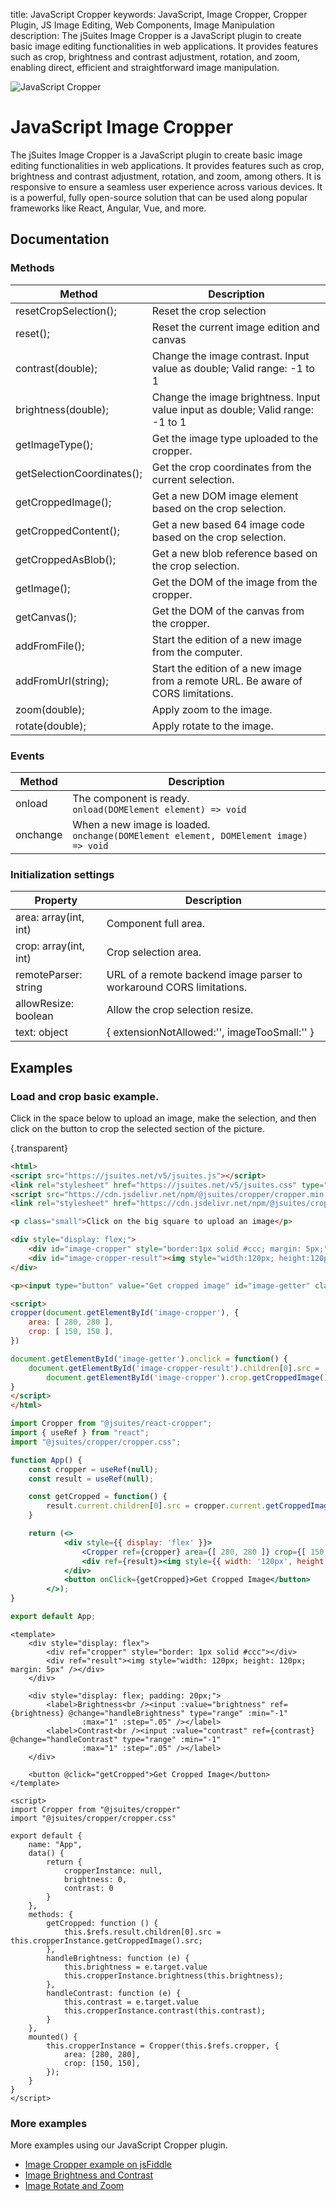 title: JavaScript Cropper
keywords: JavaScript, Image Cropper, Cropper Plugin, JS Image Editing, Web Components, Image Manipulation
description: The jSuites Image Cropper is a JavaScript plugin to create basic image editing functionalities in web applications. It provides features such as crop, brightness and contrast adjustment, rotation, and zoom, enabling direct, efficient and straightforward image manipulation.

![JavaScript Cropper](img/js-crop.svg)

# JavaScript Image Cropper

The jSuites Image Cropper is a JavaScript plugin to create basic image editing functionalities in web applications. It provides features such as crop, brightness and contrast adjustment, rotation, and zoom, among others. It is responsive to ensure a seamless user experience across various devices. It is a powerful, fully open-source solution that can be used along popular frameworks like React, Angular, Vue, and more.

## Documentation

### Methods

| Method                     | Description                                                                       |
|----------------------------|-----------------------------------------------------------------------------------|
| resetCropSelection();      | Reset the crop selection                                                          |
| reset();                   | Reset the current image edition and canvas                                        |
| contrast(double);          | Change the image contrast. Input value as double; Valid range: -1 to 1            |
| brightness(double);        | Change the image brightness. Input value input as double; Valid range: -1 to 1    |
| getImageType();            | Get the image type uploaded to the cropper.                                       |
| getSelectionCoordinates(); | Get the crop coordinates from the current selection.                              |
| getCroppedImage();         | Get a new DOM image element based on the crop selection.                          |
| getCroppedContent();       | Get a new based 64 image code based on the crop selection.                        |
| getCroppedAsBlob();        | Get a new blob reference based on the crop selection.                             |
| getImage();                | Get the DOM of the image from the cropper.                                        |
| getCanvas();               | Get the DOM of the canvas from the cropper.                                       |
| addFromFile();             | Start the edition of a new image from the computer.                               |
| addFromUrl(string);        | Start the edition of a new image from a remote URL. Be aware of CORS limitations. |
| zoom(double);              | Apply zoom to the image.                                                          |
| rotate(double);            | Apply rotate to the image.                                                        |

### Events

| Method   | Description                                                                               |
|----------|-------------------------------------------------------------------------------------------|
| onload   | The component is ready.  <br>`onload(DOMElement element) => void`                         |
| onchange | When a new image is loaded.  <br>`onchange(DOMElement element, DOMElement image) => void` |

### Initialization settings

| Property              | Description                                                          |
|-----------------------|----------------------------------------------------------------------|
| area: array(int, int) | Component full area.                                                 |
| crop: array(int, int) | Crop selection area.                                                 |
| remoteParser: string  | URL of a remote backend image parser to workaround CORS limitations. |
| allowResize: boolean  | Allow the crop selection resize.                                     |
| text: object          | { extensionNotAllowed:'', imageTooSmall:'' }                         |


## Examples

### Load and crop basic example.

Click in the space below to upload an image, make the selection, and then click on the button to crop the selected section of the picture.  

{.transparent}
```html
<html>
<script src="https://jsuites.net/v5/jsuites.js"></script>
<link rel="stylesheet" href="https://jsuites.net/v5/jsuites.css" type="text/css" />
<script src="https://cdn.jsdelivr.net/npm/@jsuites/cropper/cropper.min.js"></script>
<link rel="stylesheet" href="https://cdn.jsdelivr.net/npm/@jsuites/cropper/cropper.min.css" type="text/css" />

<p class="small">Click on the big square to upload an image</p>

<div style="display: flex;">
    <div id="image-cropper" style="border:1px solid #ccc; margin: 5px;"></div>
    <div id="image-cropper-result"><img style="width:120px; height:120px; margin: 5px;"></div>
</div>

<p><input type="button" value="Get cropped image" id="image-getter" class="jbutton dark"></p>

<script>
cropper(document.getElementById('image-cropper'), {
    area: [ 280, 280 ],
    crop: [ 150, 150 ],
})

document.getElementById('image-getter').onclick = function() {
    document.getElementById('image-cropper-result').children[0].src =
        document.getElementById('image-cropper').crop.getCroppedImage().src;
}
</script>
</html>
```
```jsx
import Cropper from "@jsuites/react-cropper";
import { useRef } from "react";
import "@jsuites/cropper/cropper.css";

function App() {
    const cropper = useRef(null);
    const result = useRef(null);

    const getCropped = function() {
        result.current.children[0].src = cropper.current.getCroppedImage().src;
    }

    return (<>
            <div style={{ display: 'flex' }}>
                <Cropper ref={cropper} area={[ 280, 280 ]} crop={[ 150, 150 ]} style={{ border: '1px solid gray' }}/>
                <div ref={result}><img style={{ width: '120px', height: '120px', margin: '5px'}}/></div>
            </div>
            <button onClick={getCropped}>Get Cropped Image</button>
        </>);
}

export default App;
```
```vue
<template>
    <div style="display: flex">
        <div ref="cropper" style="border: 1px solid #ccc"></div>
        <div ref="result"><img style="width: 120px; height: 120px; margin: 5px" /></div>
    </div>

    <div style="display: flex; padding: 20px;">
        <label>Brightness<br /><input :value="brightness" ref={brightness} @change="handleBrightness" type="range" :min="-1"
                :max="1" :step=".05" /></label>
        <label>Contrast<br /><input :value="contrast" ref={contrast} @change="handleContrast" type="range" :min="-1"
                :max="1" :step=".05" /></label>
    </div>

    <button @click="getCropped">Get Cropped Image</button>
</template>

<script>
import Cropper from "@jsuites/cropper"
import "@jsuites/cropper/cropper.css"

export default {
    name: "App",
    data() {
        return {
            cropperInstance: null,
            brightness: 0,
            contrast: 0
        }
    },
    methods: {
        getCropped: function () {
            this.$refs.result.children[0].src = this.cropperInstance.getCroppedImage().src;
        },
        handleBrightness: function (e) {
            this.brightness = e.target.value
            this.cropperInstance.brightness(this.brightness);
        },
        handleContrast: function (e) {
            this.contrast = e.target.value
            this.cropperInstance.contrast(this.contrast);
        }
    },
    mounted() {
        this.cropperInstance = Cropper(this.$refs.cropper, {
            area: [280, 280],
            crop: [150, 150],
        });
    }
}
</script>
```
  

### More examples

More examples using our JavaScript Cropper plugin.

* [Image Cropper example on jsFiddle](https://jsfiddle.net/spreadsheet/1a5mts0u/)
* [Image Brightness and Contrast](/docs/image-cropper/brightness-and-contrast-filters)
* [Image Rotate and Zoom](/docs/image-cropper/rotate-and-zoom)

